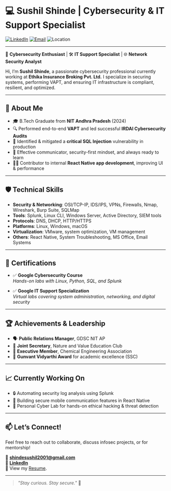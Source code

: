 # 💻 Sushil Shinde | Cybersecurity & IT Support Specialist

[![LinkedIn](https://img.shields.io/badge/LinkedIn-blue?style=flat&logo=linkedin&labelColor=blue&color=white)](https://linkedin.com/in/sushildshinde)
[![Email](https://img.shields.io/badge/Email-shindesushil2001@gmail.com-red?style=flat&logo=gmail&logoColor=white)](mailto:shindesushil2001@gmail.com)
![Location](https://img.shields.io/badge/India-🇮🇳-green)

---

🔐 **Cybersecurity Enthusiast** | 🛠️ **IT Support Specialist** | 🌐 **Network Security Analyst**

Hi, I’m **Sushil Shinde**, a passionate cybersecurity professional currently working at **Ethika Insurance Broking Pvt. Ltd.** I specialize in securing systems, performing VAPT, and ensuring IT infrastructure is compliant, resilient, and optimized.

---

## 🚀 About Me

- 🎓 B.Tech Graduate from **NIT Andhra Pradesh** (2024)
- 🔍 Performed end-to-end **VAPT** and led successful **IRDAI Cybersecurity Audits**
- 🧠 Identified & mitigated a **critical SQL Injection** vulnerability in production
- 💬 Effective communicator, security-first mindset, and always ready to learn
- 👨‍💻 Contributor to internal **React Native app development**, improving UI & performance

---

## 🛡️ Technical Skills

- **Security & Networking**: OSI/TCP-IP, IDS/IPS, VPNs, Firewalls, Nmap, Wireshark, Burp Suite, SQLMap  
- **Tools**: Splunk, Linux CLI, Windows Server, Active Directory, SIEM tools  
- **Protocols**: DNS, DHCP, HTTP/HTTPS  
- **Platforms**: Linux, Windows, macOS  
- **Virtualization**: VMware, system optimization, VM management  
- **Others**: React Native, System Troubleshooting, MS Office, Email Systems  

---

## 📜 Certifications

- ✅ **Google Cybersecurity Course**  
  _Hands-on labs with Linux, Python, SQL, and Splunk_

- ✅ **Google IT Support Specialization**  
  _Virtual labs covering system administration, networking, and digital security_

---

## 🏆 Achievements & Leadership

- 🗣️ **Public Relations Manager**, GDSC NIT AP  
- 🌱 **Joint Secretary**, Nature and Value Education Club  
- 🔬 **Executive Member**, Chemical Engineering Association  
- 🥇 **Gunvant Vidyarthi Award** for academic excellence (SSC)

---

## 📈 Currently Working On

- 🔒 Automating security log analysis using Splunk
- 💬 Building secure mobile communication features in React Native
- 🧪 Personal Cyber Lab for hands-on ethical hacking & threat detection

---

## 📫 Let’s Connect!

Feel free to reach out to collaborate, discuss infosec projects, or for mentorship!

📧 **shindesushil2001@gmail.com**  
🔗 [**LinkedIn**](https://linkedin.com/in/sushildshinde)  
📁 View my [Resume](https://drive.google.com/file/d/1wbdtIMpGaXCMEC__VxpDhehnBgQ1YAjC/view?usp=sharing).

---

> _"Stay curious. Stay secure."_ 🚀

